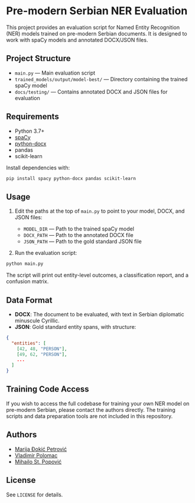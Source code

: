 # Pre-modern Serbian NER Evaluation

This project provides an evaluation script for Named Entity Recognition (NER) models trained on pre-modern Serbian documents. It is designed to work with spaCy models and annotated DOCX/JSON files.

## Project Structure

- `main.py` — Main evaluation script
- `trained_models/output/model-best/` — Directory containing the trained spaCy model
- `docs/testing/` — Contains annotated DOCX and JSON files for evaluation

## Requirements

- Python 3.7+
- [spaCy](https://spacy.io/)
- [python-docx](https://python-docx.readthedocs.io/)
- pandas
- scikit-learn

Install dependencies with:

```bash
pip install spacy python-docx pandas scikit-learn
```

## Usage

1. Edit the paths at the top of `main.py` to point to your model, DOCX, and JSON files:
   - `MODEL_DIR` — Path to the trained spaCy model
   - `DOCX_PATH` — Path to the annotated DOCX file
   - `JSON_PATH` — Path to the gold standard JSON file

2. Run the evaluation script:

```bash
python main.py
```

The script will print out entity-level outcomes, a classification report, and a confusion matrix.

## Data Format

- **DOCX**: The document to be evaluated, with text in Serbian diplomatic minuscule Cyrillic.
- **JSON**: Gold standard entity spans, with structure:

```json
{
  "entities": [
    [42, 48, "PERSON"],
    [49, 62, "PERSON"],
    ...
  ]
}
```

## Training Code Access

If you wish to access the full codebase for training your own NER model on pre-modern Serbian, please contact the authors directly. The training scripts and data preparation tools are not included in this repository.

## Authors

- [Marija Đokić Petrović](https://marijadjokicpetrovic.com/)
- [Vladimir Polomac](https://en.kg.ac.rs/teachers_teacher.php?fakultet_je=11&nast_je=82)
- [Mihailo St. Popović](http://www.oeaw.ac.at/oeaw/staff/popovic-mihailo)

## License

See `LICENSE` for details.
